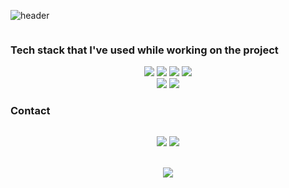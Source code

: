 ![header](https://capsule-render.vercel.app/api?type=waving&color=4485F9&height=150&section=header&text=Ensil-dev&fontSize=45&fontColor=ffffff)

<h3 align="center" style="display: inline-block;"> Tech stack that I've used while working on the project </h3>

<div align="center">
    <img src="https://img.shields.io/badge/JavaScript-F7DF1E?style=flat&logo=JavaScript&logoColor=white" />
    <img src="https://img.shields.io/badge/React-426EBE?style=flat&logo=React&logoColor=white" />
    <img src="https://img.shields.io/badge/Redux-8348C9?style=flat&logo=Redux&logoColor=white" />
    <img src="https://img.shields.io/badge/Node.js-339933?style=flat&logo=Node.js&logoColor=white" />
    <br>
    <img src="https://img.shields.io/badge/Express-777978?style=flat&logo=Express&logoColor=white" />
    <img src="https://img.shields.io/badge/MongoDB-1B8634?style=flat&logo=CSS3&logoColor=white" />
</div>

<h3 align="center" style="display: inline-block;"> Contact </h3>

<p align="center">
	<a href="https://engelsmile.tistory.com" target="_blank" rel="noopener noreferrer">
		<img src="https://img.shields.io/badge/Blog-EB531F?style=flat&logo=Tistory&logoColor=white&link=https:/engelsmile.tistory.com"/></a>
	<a href="mailto:dlwjd164@gmail.com">
		<img src="https://img.shields.io/badge/Gmail-d14836?style=flat&logo=Gmail&logoColor=white&link=dlwjd164@gmail.com"/>
	</a>
</p>

<br/>

<div align="center">
  <img align="center" src="https://github-readme-stats.vercel.app/api/top-langs/?username=EnSillee&theme=default_repocard&layout=compact&langs_count=4"/>
</div>
